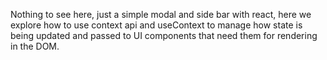Nothing to see here, just a simple modal and side bar with react, here we explore how to use context api and useContext to manage how state is being updated and passed to UI components that need them for rendering in the DOM.
